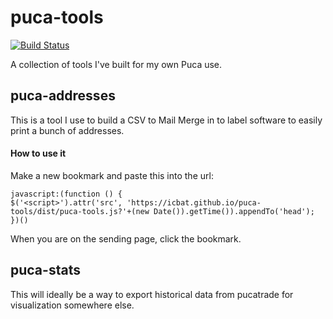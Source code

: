 # puca-tools
[![Build Status](https://travis-ci.org/icbat/puca-tools.svg?branch=master)](https://travis-ci.org/icbat/puca-tools)

A collection of tools I've built for my own Puca use.

## puca-addresses

This is a tool I use to build a CSV to Mail Merge in to label software to easily print a bunch of addresses.

#### How to use it

Make a new bookmark and paste this into the url:

```
javascript:(function () {
$('<script>').attr('src', 'https://icbat.github.io/puca-tools/dist/puca-tools.js?'+(new Date()).getTime()).appendTo('head');
})()
```

When you are on the sending page, click the bookmark.

## puca-stats

This will ideally be a way to export historical data from pucatrade for visualization somewhere else.
